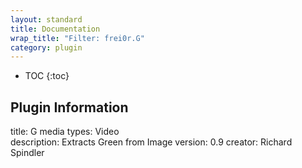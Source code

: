 ```yaml
---
layout: standard
title: Documentation
wrap_title: "Filter: frei0r.G"
category: plugin
---
```

* TOC
{:toc}

## Plugin Information

title: G
media types:
Video  
description: Extracts Green from Image
version: 0.9
creator: Richard Spindler
